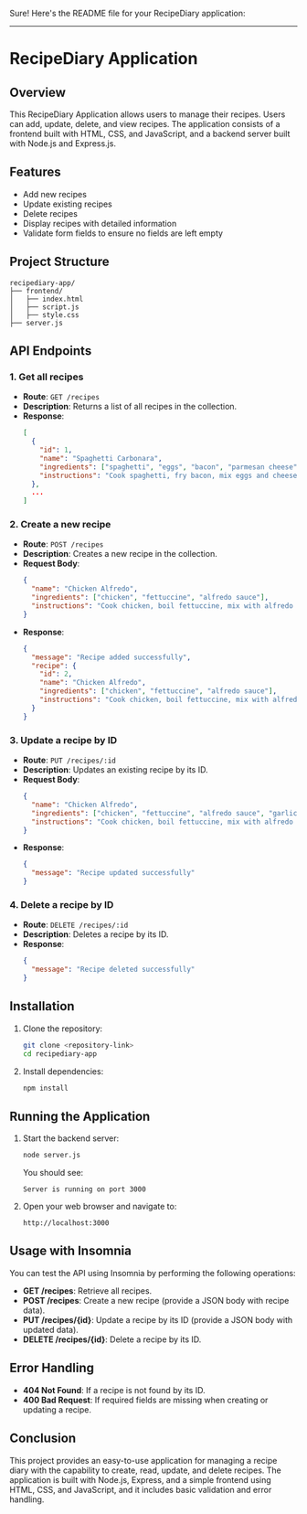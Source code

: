 Sure! Here's the README file for your RecipeDiary application:

---

# RecipeDiary Application

## Overview

This RecipeDiary Application allows users to manage their recipes. Users can add, update, delete, and view recipes. The application consists of a frontend built with HTML, CSS, and JavaScript, and a backend server built with Node.js and Express.js.

## Features

- Add new recipes
- Update existing recipes
- Delete recipes
- Display recipes with detailed information
- Validate form fields to ensure no fields are left empty

## Project Structure

```
recipediary-app/
├── frontend/
│   ├── index.html
│   ├── script.js
│   ├── style.css
├── server.js
```

## API Endpoints

### 1. Get all recipes
- **Route**: `GET /recipes`
- **Description**: Returns a list of all recipes in the collection.
- **Response**:
  ```json
  [
    {
      "id": 1,
      "name": "Spaghetti Carbonara",
      "ingredients": ["spaghetti", "eggs", "bacon", "parmesan cheese"],
      "instructions": "Cook spaghetti, fry bacon, mix eggs and cheese, combine everything."
    },
    ...
  ]
  ```

### 2. Create a new recipe
- **Route**: `POST /recipes`
- **Description**: Creates a new recipe in the collection.
- **Request Body**:
  ```json
  {
    "name": "Chicken Alfredo",
    "ingredients": ["chicken", "fettuccine", "alfredo sauce"],
    "instructions": "Cook chicken, boil fettuccine, mix with alfredo sauce."
  }
  ```
- **Response**:
  ```json
  {
    "message": "Recipe added successfully",
    "recipe": {
      "id": 2,
      "name": "Chicken Alfredo",
      "ingredients": ["chicken", "fettuccine", "alfredo sauce"],
      "instructions": "Cook chicken, boil fettuccine, mix with alfredo sauce."
    }
  }
  ```

### 3. Update a recipe by ID
- **Route**: `PUT /recipes/:id`
- **Description**: Updates an existing recipe by its ID.
- **Request Body**:
  ```json
  {
    "name": "Chicken Alfredo",
    "ingredients": ["chicken", "fettuccine", "alfredo sauce", "garlic"],
    "instructions": "Cook chicken, boil fettuccine, mix with alfredo sauce and garlic."
  }
  ```
- **Response**:
  ```json
  {
    "message": "Recipe updated successfully"
  }
  ```

### 4. Delete a recipe by ID
- **Route**: `DELETE /recipes/:id`
- **Description**: Deletes a recipe by its ID.
- **Response**:
  ```json
  {
    "message": "Recipe deleted successfully"
  }
  ```

## Installation

1. Clone the repository:
   ```sh
   git clone <repository-link>
   cd recipediary-app
   ```

2. Install dependencies:
   ```sh
   npm install
   ```

## Running the Application

1. Start the backend server:
   ```sh
   node server.js
   ```
   You should see:
   ```
   Server is running on port 3000
   ```

2. Open your web browser and navigate to:
   ```
   http://localhost:3000
   ```

## Usage with Insomnia

You can test the API using Insomnia by performing the following operations:

- **GET /recipes**: Retrieve all recipes.
- **POST /recipes**: Create a new recipe (provide a JSON body with recipe data).
- **PUT /recipes/{id}**: Update a recipe by its ID (provide a JSON body with updated data).
- **DELETE /recipes/{id}**: Delete a recipe by its ID.

## Error Handling

- **404 Not Found**: If a recipe is not found by its ID.
- **400 Bad Request**: If required fields are missing when creating or updating a recipe.

## Conclusion

This project provides an easy-to-use application for managing a recipe diary with the capability to create, read, update, and delete recipes. The application is built with Node.js, Express, and a simple frontend using HTML, CSS, and JavaScript, and it includes basic validation and error handling.

